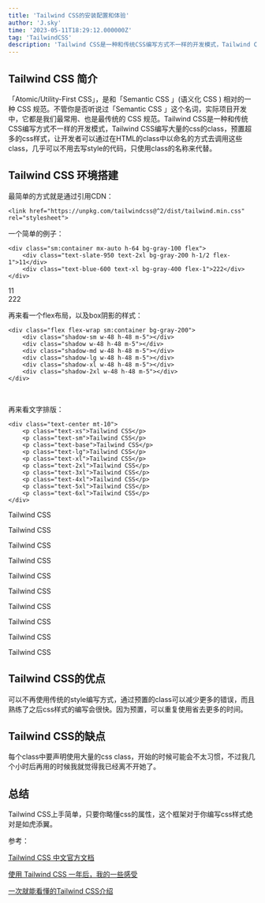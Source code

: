 ```yaml
---
title: 'Tailwind CSS的安装配置和体验'
author: 'J.sky'
time: '2023-05-11T18:29:12.000000Z'
tag: 'TailwindCSS'
description: 'Tailwind CSS是一种和传统CSS编写方式不一样的开发模式，Tailwind CSS编写大量的css的class，预置超多的css样式，让开发者可以通过在HTML的class中以命名的方式去调用这些class，几乎可以不用去写style的代码，只使用class的名称来代替。'
---
```


## Tailwind CSS 简介

「Atomic/Utility-First CSS」，是和「Semantic CSS 」(语义化 CSS ) 相对的一种 CSS 规范。不管你是否听说过「Semantic CSS 」这个名词，实际项目开发中，它都是我们最常用、也是最传统的 CSS 规范。Tailwind CSS是一种和传统CSS编写方式不一样的开发模式，Tailwind CSS编写大量的css的class，预置超多的css样式，让开发者可以通过在HTML的class中以命名的方式去调用这些class，几乎可以不用去写style的代码，只使用class的名称来代替。

## Tailwind CSS 环境搭建

最简单的方式就是通过引用CDN：

    <link href="https://unpkg.com/tailwindcss@^2/dist/tailwind.min.css" rel="stylesheet">

<link href="https://unpkg.com/tailwindcss@^2/dist/tailwind.min.css" rel="stylesheet">

一个简单的例子：

    <div class="sm:container mx-auto h-64 bg-gray-100 flex">
        <div class="text-slate-950 text-2xl bg-gray-200 h-1/2 flex-1">11</div>
        <div class="text-blue-600 text-xl bg-gray-400 flex-1">222</div>
    </div>



<div class="sm:container mx-auto h-64 bg-gray-100 flex">
    <div class="text-slate-950 text-2xl bg-gray-200 h-1/2 flex-1">11</div>
    <div class="text-blue-600 text-xl bg-gray-400 flex-1">222</div>
</div>

再来看一个flex布局，以及box阴影的样式：

    <div class="flex flex-wrap sm:container bg-gray-200">
        <div class="shadow-sm w-48 h-48 m-5"></div>
        <div class="shadow w-48 h-48 m-5"></div>
        <div class="shadow-md w-48 h-48 m-5"></div>
        <div class="shadow-lg w-48 h-48 m-5"></div>
        <div class="shadow-xl w-48 h-48 m-5"></div>
        <div class="shadow-2xl w-48 h-48 m-5"></div>
    </div>

<div class="flex flex-wrap sm:container bg-gray-200">
    <div class="shadow-sm w-48 h-48 m-5"></div>
    <div class="shadow w-48 h-48 m-5"></div>
    <div class="shadow-md w-48 h-48 m-5"></div>
    <div class="shadow-lg w-48 h-48 m-5"></div>
    <div class="shadow-xl w-48 h-48 m-5"></div>
    <div class="shadow-2xl w-48 h-48 m-5"></div>
</div>
<br>


再来看文字排版：

    <div class="text-center mt-10">
        <p class="text-xs">Tailwind CSS</p>
        <p class="text-sm">Tailwind CSS</p>
        <p class="text-base">Tailwind CSS</p>
        <p class="text-lg">Tailwind CSS</p>
        <p class="text-xl">Tailwind CSS</p>
        <p class="text-2xl">Tailwind CSS</p>
        <p class="text-3xl">Tailwind CSS</p>
        <p class="text-4xl">Tailwind CSS</p>
        <p class="text-5xl">Tailwind CSS</p>
        <p class="text-6xl">Tailwind CSS</p>
    </div>

<div class="text-center mt-10">
    <p class="text-xs">Tailwind CSS</p>
    <p class="text-sm">Tailwind CSS</p>
    <p class="text-base">Tailwind CSS</p>
    <p class="text-lg">Tailwind CSS</p>
    <p class="text-xl">Tailwind CSS</p>
    <p class="text-2xl">Tailwind CSS</p>
    <p class="text-3xl">Tailwind CSS</p>
    <p class="text-4xl">Tailwind CSS</p>
    <p class="text-5xl">Tailwind CSS</p>
    <p class="text-6xl">Tailwind CSS</p>
</div>


## Tailwind CSS的优点

可以不再使用传统的style编写方式，通过预置的class可以减少更多的错误，而且熟练了之后css样式的编写会很快。因为预置，可以重复使用省去更多的时间。

## Tailwind CSS的缺点

每个class中要声明使用大量的css class，开始的时候可能会不太习惯，不过我几个小时后再用的时候我就觉得我已经离不开她了。


## 总结

Tailwind CSS上手简单，只要你略懂css的属性，这个框架对于你编写css样式绝对是如虎添翼。

参考：

[Tailwind CSS 中文官方文档](https://www.tailwindcss.cn/)

[使用 Tailwind CSS 一年后，我的一些感受](https://juejin.cn/post/6951300894684577823#heading-4)

[一次就能看懂的Tailwind CSS介绍](https://juejin.cn/post/7042901516499288077)


